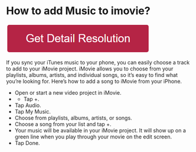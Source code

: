 # How to add Music to imovie?

[![how to add music to imovie](redd.png)](https://icncomputer.com/how-to-add-music-to-imovie/)


If you sync your iTunes music to your phone, you can easily choose a track to add to your iMovie project. iMovie allows you to choose from your playlists, albums, artists, and individual songs, so it’s easy to find what you’re looking for. Here’s how to add a song to iMovie from your iPhone. 

* Open or start a new video project in iMovie.
* * Tap +.
* Tap Audio.
* Tap My Music.
* Choose from playlists, albums, artists, or songs.
* Choose a song from your list and tap +.
* Your music will be available in your iMovie project. It will show up on a green line when you play through your movie on the edit screen.
* Tap Done.
